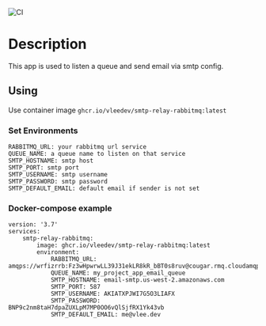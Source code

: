 ![CI](https://github.com/vleedev/smtp-relay-rabbitmq/workflows/CI/badge.svg)
# Description
This app is used to listen a queue and send email via smtp config.
## Using
Use container image `ghcr.io/vleedev/smtp-relay-rabbitmq:latest`

### Set Environments
    RABBITMQ_URL: your rabbitmq url service
    QUEUE_NAME: a queue name to listen on that service
    SMTP_HOSTNAME: smtp host
    SMTP_PORT: smtp port
    SMTP_USERNAME: smtp username
    SMTP_PASSWORD: smtp password
    SMTP_DEFAULT_EMAIL: default email if sender is not set

### Docker-compose example
    version: '3.7'
    services:
        smtp-relay-rabbitmq:
            image: ghcr.io/vleedev/smtp-relay-rabbitmq:latest
            environment:
                RABBITMQ_URL: amqps://wrfizrrb:Fz3wHpwrwLL39J31ekLR8kR_bBT0s8ruv@cougar.rmq.cloudamqp.com/wrfizrrb
                QUEUE_NAME: my_project_app_email_queue
                SMTP_HOSTNAME: email-smtp.us-west-2.amazonaws.com
                SMTP_PORT: 587
                SMTP_USERNAME: AKIATXPJWI7G5O3LIAFX
                SMTP_PASSWORD: BNP9c2nm8taH7dpaZUXLpM7MP0OO6vQlSjfRX1Yk43vb
                SMTP_DEFAULT_EMAIL: me@vlee.dev
